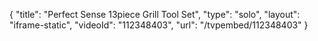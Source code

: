 {
    "title": "Perfect Sense 13piece Grill Tool Set",
    "type": "solo",
    "layout": "iframe-static",
    "videoId": "112348403",
    "url": "\/tvpembed\/112348403"
}